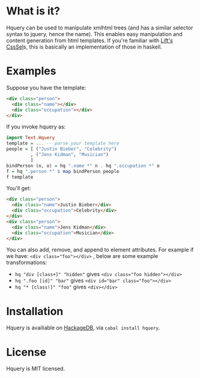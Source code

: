 # What is it?

Hquery can be used to manipulate xmlhtml trees (and has a similar selector
syntax to jquery, hence the name). This enables easy manipulation and content
generation from html templates. If you're familiar with [Lift's][1]
[CssSel][2]s, this is basically an implementation of those in haskell.

# Examples

Suppose you have the template:
```html
<div class="person">
  <div class="name"></div>
  <div class="occupation"></div>
</div>
```

If you invoke hquery as:
```haskell
import Text.Hquery
template = ... -- parse your template here
people = [ ("Justin Bieber", "Celebrity")
         , ("Jens Kidman", "Musician")
         ]
bindPerson (n, o) = hq ".name *" n . hq ".occupation *" o
f = hq ".person *" $ map bindPerson people
f template
```

You'll get:
```html
<div class="person">
  <div class="name">Justin Bieber</div>
  <div class="occupation">Celebrity</div>
</div>
<div class="person">
  <div class="name">Jens Kidman</div>
  <div class="occupation">Musician</div>
</div>
```

You can also add, remove, and append to element attributes. For example if we
have: `<div class="foo"></div>` , below are some example transformations:

  * `hq "div [class+]" "hidden"` gives `<div class="foo hidden"></div>`
  * `hq ".foo [id]" "bar"` gives `<div id="bar" class="foo"></div>`
  * `hq "* [class!]" "foo"` gives `<div></div>`

# Installation

Hquery is availiable on [HackageDB][3], via `cabal install hquery`.

# License

Hquery is MIT licensed.

  [1]: http://liftweb.net
  [2]: http://simply.liftweb.net/index-7.10.html
  [3]: http://hackage.haskell.org/package/hquery
